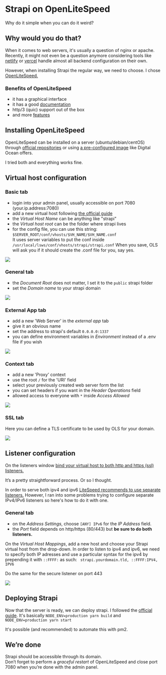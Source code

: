 # Strapi on OpenLiteSpeed

Why do it simple when you can do it weird?

## Why would you do that?

When it comes to web servers, it's usually a question of nginx or apache. Recently, it might not even be a question anymore considering tools like [netlify](https://www.netlify.com/ "Netlify’s website") or [vercel](https://vercel.com/ "Vercel’ website") handle almost all backend configuration on their own.

However, when installing Strapi the regular way, we need to choose. I chose [OpenLiteSpeed.](https://openlitespeed.org "OpenLiteSpeed’s website")

### Benefits of OpenLiteSpeed

- it has a graphical interface
- it has a good [documentation](https://openlitespeed.org/support/ "OpenLiteSpeed’s documentation")
- http/3 (quic) support out of the box
- and more [features](https://openlitespeed.org/#features "list of OLS features")

## Installing OpenLiteSpeed

OpenLiteSpeed can be installed on a server (ubuntu/debian/centOS) through [official repositories](https://openlitespeed.org/kb/install-ols-from-litespeed-repositories/) or using [a pre-configured image](https://do.co/2LUwBVp "OpenLiteSpeed image on Digital Ocean") like Digital Ocean offers.

I tried both and everything works fine.

## Virtual host configuration

### Basic tab

- login into your admin panel, usually accessible on port 7080 (your.ip.address:7080)
- add a new virtual host following [the official guide](https://openlitespeed.org/kb/setting-up-name-based-virtual-hosting-on-openlitespeed/ "New virtual host guide (new window)")
- the _Virtual Host Name_ can be anything like "strapi"
- the _Virtual host root_ can be the folder where strapi lives
- for the config file, you can use this string: `$SERVER_ROOT/conf/vhosts/$VH_NAME/$VH_NAME.conf`  
  It uses server variables to put the conf inside `/usr/local/lsws/conf/vhosts/strapi/strapi.conf`
  When you save, OLS will ask you if it should create the .conf file for you, say yes.

![](https://user-images.githubusercontent.com/20305403/140758038-2e47f961-6a42-4dc3-90df-c6b850779fe8.png)

### General tab

- the _Document Root_ does not matter, I set it to the `public` strapi folder
- set the _Domain name_ to your strapi domain

![](https://user-images.githubusercontent.com/20305403/140758724-46c7cb70-1f66-49ae-b3a0-a288f6338233.png)

### External App tab

- add a new 'Web Server' in the _external app_ tab
- give it an obvious name
- set the address to strapi's default `0.0.0.0:1337`
- you can define environment variables in _Environment_ instead of a .env file if you wish

![](https://user-images.githubusercontent.com/20305403/140758868-75a12987-f449-4a88-9eac-7009fa5b90d8.png)

### Context tab

- add a new 'Proxy' context
- use the root `/` for the 'URI' field
- select your previously created web server form the list
- you can set headers if you want in the _Header Operations_ field
- allowed access to everyone with `*` inside _Access Allowed_

![](https://user-images.githubusercontent.com/20305403/140759885-ac1cb611-e0da-4779-9113-a16bccc40edf.png)

### SSL tab

Here you can define a TLS certificate to be used by OLS for your domain.

![](https://user-images.githubusercontent.com/20305403/140760305-6bb4887c-0972-420e-97be-f4d6419bf60b.png)



## Listener configuration

On the listeners window [bind your virtual host to both http and https (ssl) listeners.](https://openlitespeed.org/kb/setting-up-name-based-virtual-hosting-on-openlitespeed/#Create_and_Assign_Listeners "Binding virtual host to listener guide (new window)")

It’s a pretty straightforward process. Or so I thought.

In order to serve both ipv4 and ipv6 [LiteSpeed recommends to use separate listeners.](https://www.litespeedtech.com/docs/webserver/config/listener-general "Listener LiteSpeed documentation (new window)") However, I ran into some problems trying to configure separate IPv4/IPv6 listeners so here's how to do it with one.

### General tab

- on the _Address Settings_, choose `[ANY] IPv6` for the _IP Address_ field.
- the _Port_ field depends on http/https (80/443) but **be sure to do both listeners.**

On the _Virtual Host Mappings_, add a new host and choose your Strapi virtual host from the drop-down. In order to listen to ipv4 and ipv6, we need to specify both IP adresses and use a particular syntax for the ipv4 by prepending it with `::FFFF:` as such: ` strapi.yourdomain.tld, ::FFFF:IPV4, IPV6`

Do the same for the secure listener on port 443

![](https://user-images.githubusercontent.com/20305403/140761377-6d5c43ab-189c-4a4a-91ae-c151e959af7d.png)

## Deploying Strapi

Now that the server is ready, we can deploy strapi.
I followed the [official guide](https://strapi.io/documentation/developer-docs/latest/setup-deployment-guides/deployment.html#deployment "Strapi deployment guides"). It's basically `NODE_ENV=production yarn build` and `NODE_ENV=production yarn start`

It's possible (and recommended) to automate this with pm2.

## We’re done
Strapi should be accessible through its domain.  
Don’t forget to perform a _graceful restart_ of OpenLiteSpeed and close port 7080 when you’re done with the admin panel.
